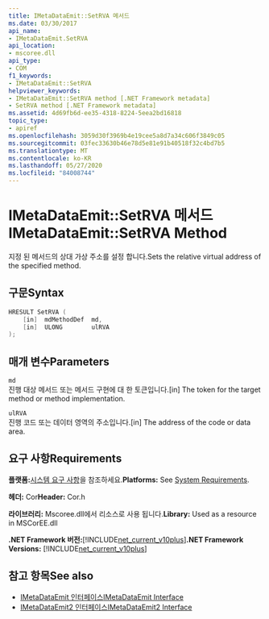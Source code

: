 ```yaml
---
title: IMetaDataEmit::SetRVA 메서드
ms.date: 03/30/2017
api_name:
- IMetaDataEmit.SetRVA
api_location:
- mscoree.dll
api_type:
- COM
f1_keywords:
- IMetaDataEmit::SetRVA
helpviewer_keywords:
- IMetaDataEmit::SetRVA method [.NET Framework metadata]
- SetRVA method [.NET Framework metadata]
ms.assetid: 4d69fb6d-ee35-4318-8224-5eea2bd16818
topic_type:
- apiref
ms.openlocfilehash: 3059d30f3969b4e19cee5a8d7a34c606f3849c05
ms.sourcegitcommit: 03fec33630b46e78d5e81e91b40518f32c4bd7b5
ms.translationtype: MT
ms.contentlocale: ko-KR
ms.lasthandoff: 05/27/2020
ms.locfileid: "84008744"
---
```

# <a name="imetadataemitsetrva-method"></a><span data-ttu-id="fb5e6-102">IMetaDataEmit::SetRVA 메서드</span><span class="sxs-lookup"><span data-stu-id="fb5e6-102">IMetaDataEmit::SetRVA Method</span></span>
<span data-ttu-id="fb5e6-103">지정 된 메서드의 상대 가상 주소를 설정 합니다.</span><span class="sxs-lookup"><span data-stu-id="fb5e6-103">Sets the relative virtual address of the specified method.</span></span>  
  
## <a name="syntax"></a><span data-ttu-id="fb5e6-104">구문</span><span class="sxs-lookup"><span data-stu-id="fb5e6-104">Syntax</span></span>  
  
```cpp  
HRESULT SetRVA (  
    [in]  mdMethodDef  md,
    [in]  ULONG        ulRVA
);  
```  
  
## <a name="parameters"></a><span data-ttu-id="fb5e6-105">매개 변수</span><span class="sxs-lookup"><span data-stu-id="fb5e6-105">Parameters</span></span>  
 `md`  
 <span data-ttu-id="fb5e6-106">진행 대상 메서드 또는 메서드 구현에 대 한 토큰입니다.</span><span class="sxs-lookup"><span data-stu-id="fb5e6-106">[in] The token for the target method or method implementation.</span></span>  
  
 `ulRVA`  
 <span data-ttu-id="fb5e6-107">진행 코드 또는 데이터 영역의 주소입니다.</span><span class="sxs-lookup"><span data-stu-id="fb5e6-107">[in] The address of the code or data area.</span></span>  
  
## <a name="requirements"></a><span data-ttu-id="fb5e6-108">요구 사항</span><span class="sxs-lookup"><span data-stu-id="fb5e6-108">Requirements</span></span>  
 <span data-ttu-id="fb5e6-109">**플랫폼:**[시스템 요구 사항](../../get-started/system-requirements.md)을 참조하세요.</span><span class="sxs-lookup"><span data-stu-id="fb5e6-109">**Platforms:** See [System Requirements](../../get-started/system-requirements.md).</span></span>  
  
 <span data-ttu-id="fb5e6-110">**헤더:** Cor</span><span class="sxs-lookup"><span data-stu-id="fb5e6-110">**Header:** Cor.h</span></span>  
  
 <span data-ttu-id="fb5e6-111">**라이브러리:** Mscoree.dll에서 리소스로 사용 됩니다.</span><span class="sxs-lookup"><span data-stu-id="fb5e6-111">**Library:** Used as a resource in MSCorEE.dll</span></span>  
  
 <span data-ttu-id="fb5e6-112">**.NET Framework 버전:**[!INCLUDE[net_current_v10plus](../../../../includes/net-current-v10plus-md.md)]</span><span class="sxs-lookup"><span data-stu-id="fb5e6-112">**.NET Framework Versions:** [!INCLUDE[net_current_v10plus](../../../../includes/net-current-v10plus-md.md)]</span></span>  
  
## <a name="see-also"></a><span data-ttu-id="fb5e6-113">참고 항목</span><span class="sxs-lookup"><span data-stu-id="fb5e6-113">See also</span></span>

- [<span data-ttu-id="fb5e6-114">IMetaDataEmit 인터페이스</span><span class="sxs-lookup"><span data-stu-id="fb5e6-114">IMetaDataEmit Interface</span></span>](imetadataemit-interface.md)
- [<span data-ttu-id="fb5e6-115">IMetaDataEmit2 인터페이스</span><span class="sxs-lookup"><span data-stu-id="fb5e6-115">IMetaDataEmit2 Interface</span></span>](imetadataemit2-interface.md)
